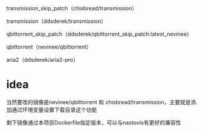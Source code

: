 transmission_skip_patch（chisbread/transmission）

transmission（ddsderek/transmission）

qbittorrent_skip_patch（ddsderek/qbittorrent_skip_patch:latest_nevinee）

qbittorrent（nevinee/qbittorrent）

aria2（ddsderek/aria2-pro）

# idea

当然要改的镜像是nevinee/qbittorrent 和 chisbread/transmission，主要就是添加通过环境变量设置下载目录这个功能

剩下镜像通过本项目Dockerfile指定版本，可以与nastools有更好的兼容性
